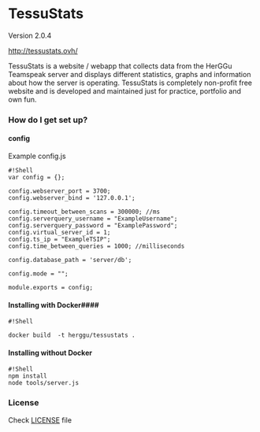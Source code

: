 # TessuStats #

Version 2.0.4

http://tessustats.ovh/

TessuStats is a website / webapp that collects data from the HerGGu Teamspeak server and displays different statistics, graphs and information about how the server is operating. TessuStats is completely non-profit free website and is developed and maintained just for practice, portfolio and own fun.

### How do I get set up? ###

#### config ####

Example config.js
```
#!Shell
var config = {};

config.webserver_port = 3700;
config.webserver_bind = '127.0.0.1';

config.timeout_between_scans = 300000; //ms
config.serverquery_username = "ExampleUsername";
config.serverquery_password = "ExamplePassword"; 
config.virtual_server_id = 1;
config.ts_ip = "ExampleTSIP";
config.time_between_queries = 1000; //milliseconds

config.database_path = 'server/db';

config.mode = "";

module.exports = config;

```
#### Installing with Docker####

```
#!Shell

docker build  -t herggu/tessustats . 
```

#### Installing without Docker ####

```
#!Shell
npm install
node tools/server.js

```

### License ###

Check [LICENSE](https://bitbucket.org/Arap/tessustat/src/171e388e1d49622d3968b8ddc4bfede3a502c65a/LICENSE.txt?fileviewer=file-view-default) file